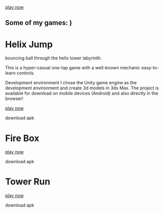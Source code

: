[play now](https://tndrm.github.io/CV%20Palina%20Maslava.pdf)


## Some of my games: )

# Helix Jump
bouncing ball through the helix tower labyrinth.

This is a hyper-casual one-tap game with a well-known mechanic easy-to-learn controls.

Development environment
I chose the Unity game engine as the development environment and create 3d models in 3ds Max.
The project is available for download on mobile devices (Android) and also directly in the browser!

[play now](https://tndrm.github.io/helix_jumper/web/index.html)

download apk

# Fire Box

[play now](https://tndrm.github.io/fire_box/web/index.html)

download apk

# Tower Run

[play now](https://tndrm.github.io/tower_run/web/index.html)

download apk
